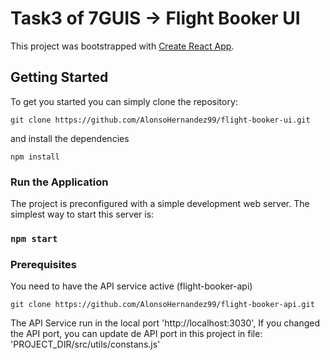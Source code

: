 # Task3 of 7GUIS -> Flight Booker UI

This project was bootstrapped with [Create React App](https://github.com/facebook/create-react-app).


## Getting Started
To get you started you can simply clone the repository:

```
git clone https://github.com/AlonsoHernandez99/flight-booker-ui.git
```
and install the dependencies
```
npm install
```

### Run the Application

The project is preconfigured with a simple development web server. The simplest way to start this server is:

### `npm start`

### Prerequisites
You need to have the API service active (flight-booker-api)

```
git clone https://github.com/AlonsoHernandez99/flight-booker-api.git
```
The API Service run in the local port 'http://localhost:3030', If you changed the API port, you can update de API port in this project in file: 'PROJECT_DIR/src/utils/constans.js'
